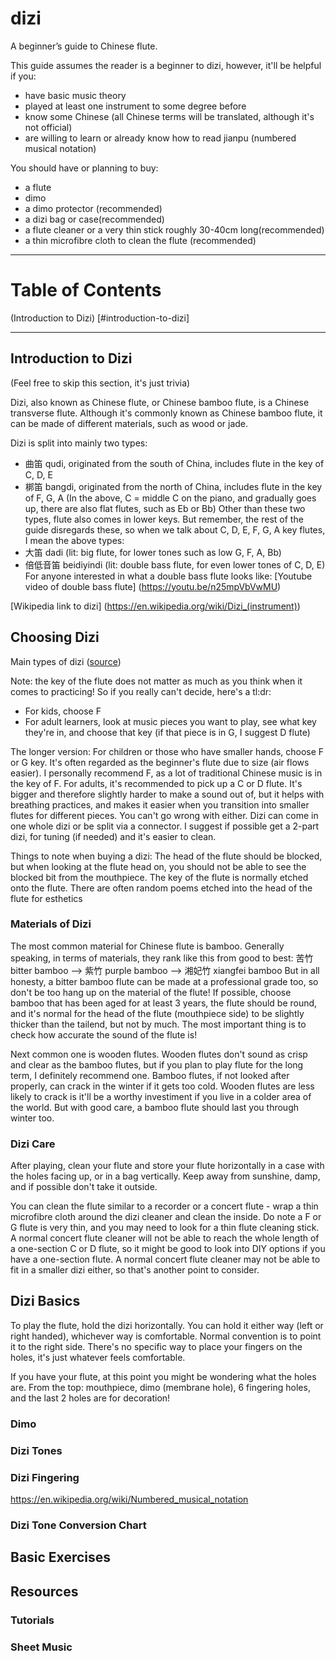 # dizi
A beginner’s guide to Chinese flute.

This guide assumes the reader is a beginner to dizi, however, it'll be helpful if you:
- have basic music theory
- played at least one instrument to some degree before
- know some Chinese (all Chinese terms will be translated, although it's not official)
- are willing to learn or already know how to read jianpu (numbered musical notation)

You should have or planning to buy:
- a flute
- dimo
- a dimo protector (recommended)
- a dizi bag or case(recommended)
- a flute cleaner or a very thin stick roughly 30-40cm long(recommended)
- a thin microfibre cloth to clean the flute (recommended)

---
# Table of Contents

(Introduction to Dizi) [#introduction-to-dizi]


---

## Introduction to Dizi

(Feel free to skip this section, it's just trivia)

Dizi, also known as Chinese flute, or Chinese bamboo flute, is a Chinese transverse flute. Although it's commonly known as Chinese bamboo flute, it can be made of different materials, such as wood or jade. 


Dizi is split into mainly two types:
- 曲笛 qudi, originated from the south of China, includes flute in the key of C, D, E
- 梆笛 bangdi, originated from the north of China, includes flute in the key of F, G, A
(In the above, C = middle C on the piano, and gradually goes up, there are also flat flutes, such as Eb or Bb)
Other than these two types, flute also comes in lower keys. But remember, the rest of the guide disregards these, so when we talk about C, D, E, F, G, A key flutes, I mean the above types:
- 大笛 dadi (lit: big flute, for lower tones such as low G, F, A, Bb)
- 倍低音笛 beidiyindi (lit: double bass flute, for even lower tones of C, D, E)
For anyone interested in what a double bass flute looks like: [Youtube video of double bass flute] (https://youtu.be/n25mpVbVwMU)

[Wikipedia link to dizi] (https://en.wikipedia.org/wiki/Dizi_(instrument))

## Choosing Dizi

Main types of dizi ([source](http://mini.eastday.com/a/180601130248555.html?qid=02263&vqid=qid02650))

Note: the key of the flute does not matter as much as you think when it comes to practicing! So if you really can't decide, here's a tl:dr:
- For kids, choose F
- For adult learners, look at music pieces you want to play, see what key they're in, and choose that key (if that piece is in G, I suggest D flute)

The longer version:
For children or those who have smaller hands, choose F or G key. It's often regarded as the beginner's flute due to size (air flows easier). I personally recommend F, as a lot of traditional Chinese music is in the key of F.
For adults, it's recommended to pick up a C or D flute. It's bigger and therefore slightly harder to make a sound out of, but it helps with breathing practices, and makes it easier when you transition into smaller flutes for different pieces. You can't go wrong with either. 
Dizi can come in one whole dizi or be split via a connector. I suggest if possible get a 2-part dizi, for tuning (if needed) and it's easier to clean. 

Things to note when buying a dizi:
The head of the flute should be blocked, but when looking at the flute head on, you should not be able to see the blocked bit from the mouthpiece. 
The key of the flute is normally etched onto the flute.
There are often random poems etched into the head of the flute for esthetics

### Materials of Dizi

The most common material for Chinese flute is bamboo. Generally speaking, in terms of materials, they rank like this from good to best:
苦竹 bitter bamboo --> 紫竹 purple bamboo --> 湘妃竹 xiangfei bamboo
But in all honesty, a bitter bamboo flute can be made at a professional grade too, so don't be too hang up on the material of the flute! If possible, choose bamboo that has been aged for at least 3 years, the flute should be round, and it's normal for the head of the flute (mouthpiece side) to be slightly thicker than the tailend, but not by much. The most important thing is to check how accurate the sound of the flute is! 

Next common one is wooden flutes. Wooden flutes don't sound as crisp and clear as the bamboo flutes, but if you plan to play flute for the long term, I definitely recommend one. Bamboo flutes, if not looked after properly, can crack in the winter if it gets too cold. Wooden flutes are less likely to crack is it'll be a worthy investiment if you live in a colder area of the world. But with good care, a bamboo flute should last you through winter too.

### Dizi Care
After playing, clean your flute and store your flute horizontally in a case with the holes facing up, or in a bag vertically.
Keep away from sunshine, damp, and if possible don't take it outside.

You can clean the flute similar to a recorder or a concert flute - wrap a thin microfibre cloth around the dizi cleaner and clean the inside. Do note a F or G flute is very thin, and you may need to look for a thin flute cleaning stick. A normal concert flute cleaner will not be able to reach the whole length of a one-section C or D flute, so it might be good to look into DIY options if you have a one-section flute. A normal concert flute cleaner may not be able to fit in a smaller dizi either, so that's another point to consider.

## Dizi Basics

To play the flute, hold the dizi horizontally. You can hold it either way (left or right handed), whichever way is comfortable. Normal convention is to point it to the right side. There's no specific way to place your fingers on the holes, it's just whatever feels comfortable. 

If you have your flute, at this point you might be wondering what the holes are. From the top: mouthpiece, dimo (membrane hole), 6 fingering holes, and the last 2 holes are for decoration! 

### Dimo

### Dizi Tones

### Dizi Fingering
https://en.wikipedia.org/wiki/Numbered_musical_notation

### Dizi Tone Conversion Chart

## Basic Exercises

## Resources

### Tutorials

### Sheet Music
